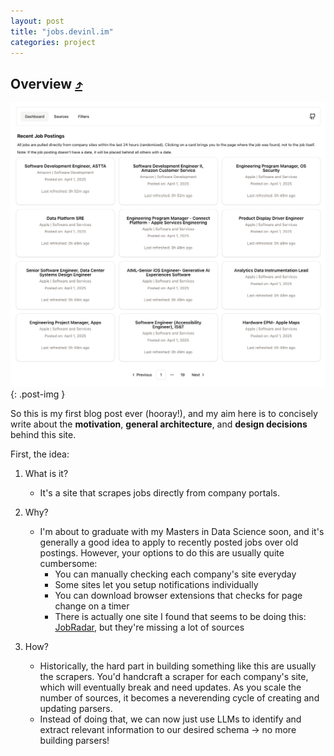```yaml
---
layout: post
title: "jobs.devinl.im"
categories: project
---
```


## Overview [⤴](https://jobs.devinl.im)

![](/public/images/jobs-dashboard.png){: .post-img }

So this is my first blog post ever (hooray!), and my aim here is to concisely 
write about the **motivation**, **general architecture**, and **design decisions** 
behind this site.

First, the idea:

1. What is it? 
    - It's a site that scrapes jobs directly from company portals.

2. Why?
    - I'm about to graduate with my Masters in Data Science soon, 
    and it's generally a good idea to apply to recently posted jobs over old postings.
    However, your options to do this are usually quite cumbersome:
        - You can manually checking each company's site everyday
        - Some sites let you setup notifications individually 
        - You can download browser extensions that checks for page change on a timer
        - There is actually one site I found that seems to be doing this: 
        [JobRadar](https://www.jobradar.live/), but they're missing a lot of sources

3. How? 
    - Historically, the hard part in building something like this are usually the scrapers. 
    You'd handcraft a scraper for each company's site, which will eventually break and need updates. 
    As you scale the number of sources, it becomes a neverending cycle of creating and updating parsers.
    - Instead of doing that, we can now just use LLMs to identify and 
    extract relevant information to our desired schema -> no more building parsers!



